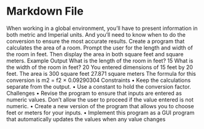 ﻿# Markdown File

When working in a global environment, you’ll have to
present information in both metric and Imperial units. And
you’ll need to know when to do the conversion to ensure
the most accurate results.
Create a program that calculates the area of a room. Prompt
the user for the length and width of the room in feet. Then
display the area in both square feet and square meters.
Example Output
What is the length of the room in feet? 15
What is the width of the room in feet? 20
You entered dimensions of 15 feet by 20 feet.
The area is
300 square feet
27.871 square meters
The formula for this conversion is
m2 = f2 × 0.09290304
Constraints
• Keep the calculations separate from the output.
• Use a constant to hold the conversion factor.
Challenges
• Revise the program to ensure that inputs are entered as
numeric values. Don’t allow the user to proceed if the
value entered is not numeric.
• Create a new version of the program that allows you to
choose feet or meters for your inputs.
• Implement this program as a GUI program that automatically
updates the values when any value changes
